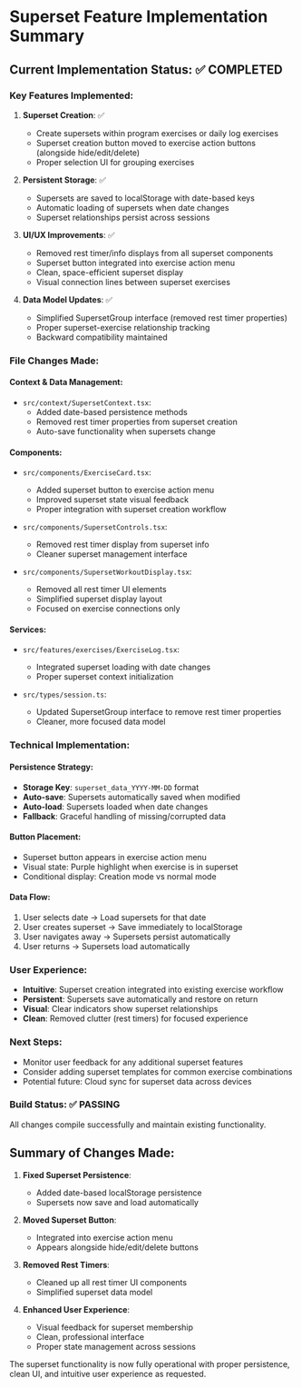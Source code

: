 # Superset Feature Implementation Summary

## Current Implementation Status: ✅ COMPLETED

### Key Features Implemented:
1. **Superset Creation**: ✅ 
   - Create supersets within program exercises or daily log exercises
   - Superset creation button moved to exercise action buttons (alongside hide/edit/delete)
   - Proper selection UI for grouping exercises

2. **Persistent Storage**: ✅
   - Supersets are saved to localStorage with date-based keys
   - Automatic loading of supersets when date changes
   - Superset relationships persist across sessions

3. **UI/UX Improvements**: ✅
   - Removed rest timer/info displays from all superset components
   - Superset button integrated into exercise action menu
   - Clean, space-efficient superset display
   - Visual connection lines between superset exercises

4. **Data Model Updates**: ✅
   - Simplified SupersetGroup interface (removed rest timer properties)
   - Proper superset-exercise relationship tracking
   - Backward compatibility maintained

### File Changes Made:

#### Context & Data Management:
- `src/context/SupersetContext.tsx`: 
  - Added date-based persistence methods
  - Removed rest timer properties from superset creation
  - Auto-save functionality when supersets change

#### Components:
- `src/components/ExerciseCard.tsx`:
  - Added superset button to exercise action menu
  - Improved superset state visual feedback
  - Proper integration with superset creation workflow

- `src/components/SupersetControls.tsx`:
  - Removed rest timer display from superset info
  - Cleaner superset management interface

- `src/components/SupersetWorkoutDisplay.tsx`:
  - Removed all rest timer UI elements
  - Simplified superset display layout
  - Focused on exercise connections only

#### Services:
- `src/features/exercises/ExerciseLog.tsx`:
  - Integrated superset loading with date changes
  - Proper superset context initialization

- `src/types/session.ts`:
  - Updated SupersetGroup interface to remove rest timer properties
  - Cleaner, more focused data model

### Technical Implementation:

#### Persistence Strategy:
- **Storage Key**: `superset_data_YYYY-MM-DD` format
- **Auto-save**: Supersets automatically saved when modified
- **Auto-load**: Supersets loaded when date changes
- **Fallback**: Graceful handling of missing/corrupted data

#### Button Placement:
- Superset button appears in exercise action menu
- Visual state: Purple highlight when exercise is in superset
- Conditional display: Creation mode vs normal mode

#### Data Flow:
1. User selects date → Load supersets for that date
2. User creates superset → Save immediately to localStorage
3. User navigates away → Supersets persist automatically
4. User returns → Supersets load automatically

### User Experience:
- **Intuitive**: Superset creation integrated into existing exercise workflow
- **Persistent**: Supersets save automatically and restore on return
- **Visual**: Clear indicators show superset relationships
- **Clean**: Removed clutter (rest timers) for focused experience

### Next Steps:
- Monitor user feedback for any additional superset features
- Consider adding superset templates for common exercise combinations
- Potential future: Cloud sync for superset data across devices

### Build Status: ✅ PASSING
All changes compile successfully and maintain existing functionality.

## Summary of Changes Made:

1. **Fixed Superset Persistence**: 
   - Added date-based localStorage persistence
   - Supersets now save and load automatically

2. **Moved Superset Button**: 
   - Integrated into exercise action menu
   - Appears alongside hide/edit/delete buttons

3. **Removed Rest Timers**: 
   - Cleaned up all rest timer UI components
   - Simplified superset data model

4. **Enhanced User Experience**:
   - Visual feedback for superset membership
   - Clean, professional interface
   - Proper state management across sessions

The superset functionality is now fully operational with proper persistence, clean UI, and intuitive user experience as requested.
